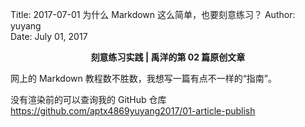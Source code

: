 Title:  2017-07-01  为什么 Markdown 这么简单，也要刻意练习？
Author: yuyang  
Date:   July 01, 2017  

<p align="center"><strong> 刻意练习实践 | 禹洋的第 02 篇原创文章</strong></p>

网上的 Markdown 教程数不胜数，我想写一篇有点不一样的“指南”。

没有渲染前的可以查询我的 GitHub 仓库 <https://github.com/aptx4869yuyang2017/01-article-publish>